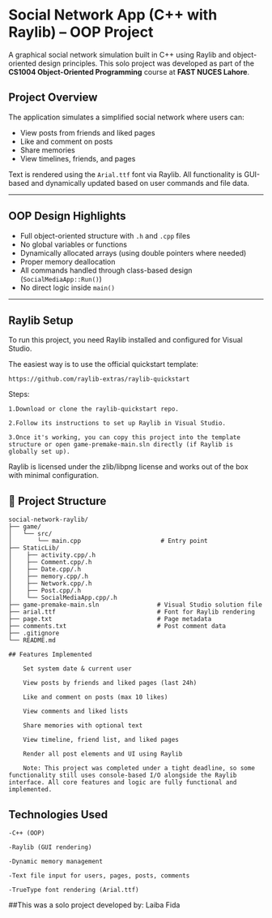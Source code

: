 # Social Network App (C++ with Raylib) – OOP Project

A graphical social network simulation built in C++ using Raylib and object-oriented design principles. This solo project was developed as part of the **CS1004 Object-Oriented Programming** course at **FAST NUCES Lahore**.

## Project Overview

The application simulates a simplified social network where users can:
- View posts from friends and liked pages
- Like and comment on posts
- Share memories
- View timelines, friends, and pages

Text is rendered using the `Arial.ttf` font via Raylib. All functionality is GUI-based and dynamically updated based on user commands and file data.

---

## OOP Design Highlights

- Full object-oriented structure with `.h` and `.cpp` files
- No global variables or functions
- Dynamically allocated arrays (using double pointers where needed)
- Proper memory deallocation
- All commands handled through class-based design (`SocialMediaApp::Run()`)
- No direct logic inside `main()`

---

## Raylib Setup

To run this project, you need Raylib installed and configured for Visual Studio.

The easiest way is to use the official quickstart template:

    https://github.com/raylib-extras/raylib-quickstart

Steps:

    1.Download or clone the raylib-quickstart repo.

    2.Follow its instructions to set up Raylib in Visual Studio.

    3.Once it's working, you can copy this project into the template structure or open game-premake-main.sln directly (if Raylib is globally set up).

Raylib is licensed under the zlib/libpng license and works out of the box with minimal configuration.


## 📁 Project Structure
```plaintext
social-network-raylib/
├── game/
│   └── src/
│       └── main.cpp                      # Entry point
├── StaticLib/
│    ├── activity.cpp/.h
│    ├── Comment.cpp/.h
│    ├── Date.cpp/.h
│    ├── memory.cpp/.h
│    ├── Network.cpp/.h
│    ├── Post.cpp/.h
│    └── SocialMediaApp.cpp/.h
├── game-premake-main.sln                # Visual Studio solution file
├── arial.ttf                            # Font for Raylib rendering
├── page.txt                             # Page metadata
├── comments.txt                         # Post comment data
├── .gitignore
└── README.md

## Features Implemented

    Set system date & current user

    View posts by friends and liked pages (last 24h)

    Like and comment on posts (max 10 likes)

    View comments and liked lists

    Share memories with optional text

    View timeline, friend list, and liked pages

    Render all post elements and UI using Raylib

    Note: This project was completed under a tight deadline, so some functionality still uses console-based I/O alongside the Raylib interface. All core features and logic are fully functional and implemented.

```
## Technologies Used

    -C++ (OOP)

    -Raylib (GUI rendering)

    -Dynamic memory management

    -Text file input for users, pages, posts, comments

    -TrueType font rendering (Arial.ttf)

##This was a solo project developed by:
	Laiba Fida
